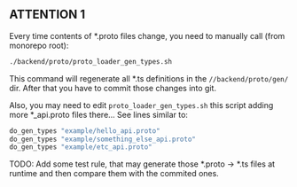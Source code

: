 ## ATTENTION 1

Every time contents of *.proto files change, you need to manually call (from monorepo root):
```zsh
./backend/proto/proto_loader_gen_types.sh
```
This command will regenerate all *.ts definitions in the `//backend/proto/gen/` dir. After that you have to
commit those changes into git.

Also, you may need to edit `proto_loader_gen_types.sh` this script adding more *_api.proto files there...
See lines similar to:
```bash
do_gen_types "example/hello_api.proto"
do_gen_types "example/something_else_api.proto"
do_gen_types "example/etc_api.proto"
```

TODO: Add some test rule, that may generate those *.proto -> *.ts files at runtime and then compare them with
the commited ones.
